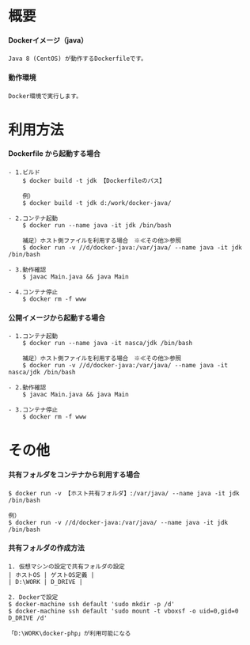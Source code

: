 # 概要

#### Dockerイメージ（java）

    Java 8 (CentOS) が動作するDockerfileです。

#### 動作環境

    Docker環境で実行します。

# 利用方法

#### Dockerfile から起動する場合
    - 1.ビルド
        $ docker build -t jdk 【Dockerfileのパス】
        
        例）
        $ docker build -t jdk d:/work/docker-java/
    
    - 2.コンテナ起動
        $ docker run --name java -it jdk /bin/bash

        補足）ホスト側ファイルを利用する場合　※≪その他≫参照
        $ docker run -v //d/docker-java:/var/java/ --name java -it jdk /bin/bash

    - 3.動作確認
        $ javac Main.java && java Main

    - 4.コンテナ停止
        $ docker rm -f www

#### 公開イメージから起動する場合
    - 1.コンテナ起動
        $ docker run --name java -it nasca/jdk /bin/bash

        補足）ホスト側ファイルを利用する場合　※≪その他≫参照
        $ docker run -v //d/docker-java:/var/java/ --name java -it nasca/jdk /bin/bash

    - 2.動作確認
        $ javac Main.java && java Main

    - 3.コンテナ停止
        $ docker rm -f www


# その他

#### 共有フォルダをコンテナから利用する場合

    $ docker run -v 【ホスト共有フォルダ】:/var/java/ --name java -it jdk /bin/bash

    例）
    $ docker run -v //d/docker-java:/var/java/ --name java -it jdk /bin/bash

#### 共有フォルダの作成方法

    1. 仮想マシンの設定で共有フォルダの設定
    | ホストOS | ゲストOS定義 | 
    | D:\WORK | D_DRIVE |

    2. Dockerで設定
    $ docker-machine ssh default 'sudo mkdir -p /d'
    $ docker-machine ssh default 'sudo mount -t vboxsf -o uid=0,gid=0 D_DRIVE /d'

    「D:\WORK\docker-php」が利用可能になる

